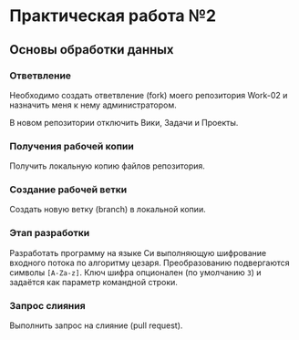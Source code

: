 # Практическая работа №2

## Основы обработки данных

### Ответвление
Необходимо создать ответвление (fork) моего репозитория Work-02 и назначить 
меня к нему администратором.

В новом репозитории отключить Вики, Задачи и Проекты.

### Получения рабочей копии
Получить локальную копию файлов репозитория.

### Создание рабочей ветки
Создать новую ветку (branch) в локальной копии.

### Этап разработки
Разработать программу на языке Си выполняющую шифрование входного потока 
по алгоритму цезаря. Преобразованию подвергаются символы ```[A-Za-z]```.
Ключ шифра опционален (по умолчанию ```3```) и задаётся как параметр 
командной строки.

### Запрос слияния
Выполнить запрос на слияние (pull request).

